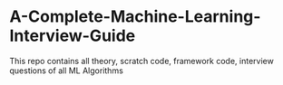 # A-Complete-Machine-Learning-Interview-Guide
This repo contains all theory, scratch code, framework code, interview questions of all ML Algorithms
